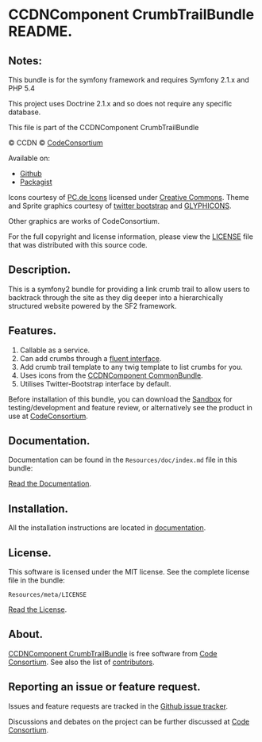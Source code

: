 CCDNComponent CrumbTrailBundle README.
======================================

  
## Notes:  
  
This bundle is for the symfony framework and requires Symfony 2.1.x and PHP 5.4
  
This project uses Doctrine 2.1.x and so does not require any specific database.
  

This file is part of the CCDNComponent CrumbTrailBundle

&copy; CCDN &copy; [CodeConsortium](http://www.codeconsortium.com/)

Available on:
* [Github](http://www.github.com/codeconsortium/CCDNComponentCrumbTrailBundle)
* [Packagist](https://packagist.org/packages/codeconsortium/ccdn-component-crumb-trail-bundle)

Icons courtesy of [PC.de Icons](http://pc.de/icons/) licensed under [Creative Commons](http://creativecommons.org/licenses/by/3.0/).
Theme and Sprite graphics courtesy of [twitter bootstrap](http://twitter.github.com/bootstrap/index.html) and [GLYPHICONS](http://glyphicons.com/).

Other graphics are works of CodeConsortium.

For the full copyright and license information, please view the [LICENSE](http://github.com/codeconsortium/CCDNComponentCrumbTrailBundle/blob/master/Resources/meta/LICENSE) file that was distributed with this source code.

## Description.

This is a symfony2 bundle for providing a link crumb trail to allow users to backtrack through the site as they dig deeper into a hierarchically structured website powered by the SF2 framework.

## Features.

1. Callable as a service.
2. Can add crumbs through a [fluent interface](http://en.wikipedia.org/wiki/Fluent_interface).
3. Add crumb trail template to any twig template to list crumbs for you.
4. Uses icons from the [CCDNComponent CommonBundle](http://github.com/codeconsortium/CommonBundle).
5. Utilises Twitter-Bootstrap interface by default.

Before installation of this bundle, you can download the [Sandbox](https://github.com/codeconsortium/CCDNSandBox) for testing/development and feature review, or alternatively see the product in use at [CodeConsortium](http://www.codeconsortium.com).

## Documentation.

Documentation can be found in the `Resources/doc/index.md` file in this bundle:

[Read the Documentation](http://github.com/codeconsortium/CCDNComponentCrumbTrailBundle/blob/master/Resources/doc/index.md).

## Installation.

All the installation instructions are located in [documentation](http://github.com/codeconsortium/CCDNComponentCrumbTrailBundle/blob/master/Resources/doc/install.md).

## License.

This software is licensed under the MIT license. See the complete license file in the bundle:

	Resources/meta/LICENSE

[Read the License](http://github.com/codeconsortium/CCDNComponentCrumbTrailBundle/blob/master/Resources/meta/LICENSE).

## About.

[CCDNComponent CrumbTrailBundle](http://github.com/codeconsortium/CCDNComponentCrumbTrailBundle) is free software from [Code Consortium](http://www.codeconsortium.com).
See also the list of [contributors](http://github.com/codeconsortium/CCDNComponentCrumbTrailBundle/contributors).

## Reporting an issue or feature request.

Issues and feature requests are tracked in the [Github issue tracker](http://github.com/codeconsortium/CCDNComponentCrumbTrailBundle/issues).

Discussions and debates on the project can be further discussed at [Code Consortium](http://www.codeconsortium.com).
